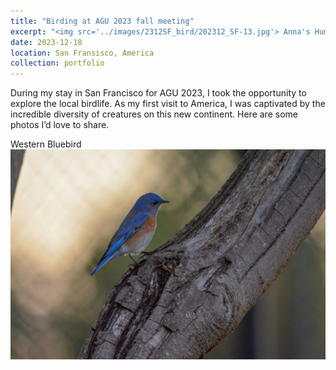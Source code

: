 ```yaml
---
title: "Birding at AGU 2023 fall meeting"
excerpt: "<img src='../images/2312SF_bird/202312_SF-13.jpg'> Anna's Hummingbird"
date: 2023-12-18
location: San Fransisco, America
collection: portfolio
---
```


During my stay in San Francisco for AGU 2023, I took the opportunity to explore the local birdlife. As my first visit to America, I was captivated by the incredible diversity of creatures on this new continent. Here are some photos I’d love to share.

Western Bluebird
![Western Bluebird](../images/2312SF_bird/202312_SF.jpg)
